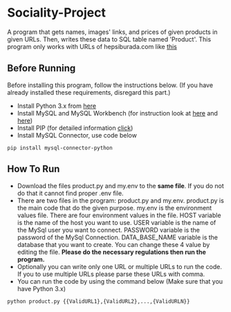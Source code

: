 # Sociality-Project

A program that gets names, images' links, and prices of given products in given URLs. Then, writes these data to SQL table named 'Product'. This program only works with URLs of hepsiburada.com like [this](https://www.hepsiburada.com/apple-macbook-pro-touch-bar-intel-core-i5-8259u-8gb-256gb-ssd-macos-13-qhd-tasinabilir-bilgisayar-mr9q2tu-a-gri-p-HBV00000CVXAY) 

## Before Running

Before installing this program, follow the instructions below. (If you have already installed these requirements, disregard this part.)
* Install Python 3.x from [here](https://www.python.org/downloads/)
* Install MySQL and MySQL Workbench (for instruction look at [here](https://dev.mysql.com/downloads/) and [here](https://www.mysql.com/products/workbench/))
* Install PIP (for detailed information [click](https://phoenixnap.com/kb/install-pip-windows))
* Install MySQL Connector, use code below
```
pip install mysql-connector-python
```
## How To Run

* Download the files product.py and my.env to the **same file**. If you do not do that it cannot find proper .env file.
* There are two files in the program: product.py and my.env. product.py is the main code that do the given purpose. my.env is the environment values file. There are four environment values in the file. HOST variable is the name of the host you want to use. USER variable is the name of the MySql user you want to connect. PASSWORD variable is the password of the MySql Connection. DATA_BASE_NAME variable is the database that you want to create. You can change these 4 value by editing the file. **Please do the necessary regulations then run the program.**
* Optionally you can write only one URL or multiple URLs to run the code. If you to use multiple URLs please parse these URLs with comma. 
* You can run the code by using the command below (Make sure that you have Python 3.x)
```
python product.py {{ValidURL1},{ValidURL2},...,{ValidURLN}}
```
